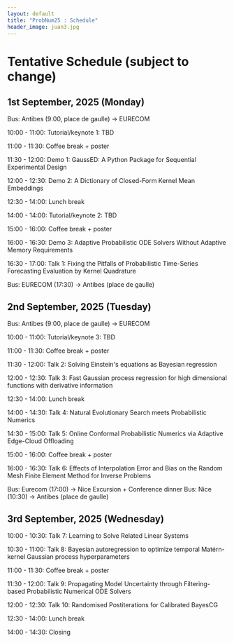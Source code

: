```yaml
---
layout: default
title: "ProbNum25 : Schedule"
header_image: juan3.jpg
---
```



# Tentative Schedule (subject to change) 


## 1st September, 2025 (Monday)  
Bus: Antibes (9:00, place de gaulle) -> EURECOM

10:00 - 11:00: Tutorial/keynote 1: TBD

11:00 - 11:30: Coffee break + poster

11:30 - 12:00: Demo 1: GaussED: A Python Package for Sequential Experimental Design

12:00 - 12:30: Demo 2: A Dictionary of Closed-Form Kernel Mean Embeddings

12:30 - 14:00: Lunch break

14:00 - 14:00: Tutorial/keynote 2: TBD

15:00 - 16:00: Coffee break + poster

16:00 - 16:30: Demo 3: Adaptive Probabilistic ODE Solvers Without Adaptive Memory Requirements

16:30 - 17:00: Talk 1: Fixing the Pitfalls of Probabilistic Time-Series Forecasting Evaluation by Kernel Quadrature

Bus: EURECOM (17:30) -> Antibes (place de gaulle)


## 2nd September, 2025 (Tuesday)  
Bus: Antibes (9:00, place de gaulle) -> EURECOM

10:00 - 11:00: Tutorial/keynote 3: TBD

11:00 - 11:30: Coffee break + poster

11:30 - 12:00: Talk 2: Solving Einstein's equations as Bayesian regression  

12:00 - 12:30: Talk 3: Fast Gaussian process regression for high dimensional functions with derivative information

12:30 - 14:00: Lunch break  

14:00 - 14:30: Talk 4: Natural Evolutionary Search meets Probabilistic Numerics
 
14:30 - 15:00: Talk 5: Online Conformal Probabilistic Numerics via Adaptive Edge-Cloud Offloading 


15:00 - 16:00: Coffee break + poster

16:00 - 16:30: Talk 6: Effects of Interpolation Error and Bias on the Random Mesh Finite Element Method for Inverse Problems  

Bus: Eurecom (17:00)  -> Nice 
Excursion + Conference dinner 
Bus: Nice (10:30) -> Antibes (place de gaulle)


## 3rd September, 2025 (Wednesday)  

10:00 - 10:30: Talk 7:  Learning to Solve Related Linear Systems
 
10:30 - 11:00: Talk 8: Bayesian autoregression to optimize temporal Matérn-kernel Gaussian process hyperparameters

11:00 - 11:30: Coffee break + poster

11:30 - 12:00: Talk 9: Propagating Model Uncertainty through Filtering-based Probabilistic Numerical ODE Solvers

12:00 - 12:30: Talk 10: Randomised Postiterations for Calibrated BayesCG

12:30 - 14:00: Lunch break 

14:00 - 14:30: Closing

